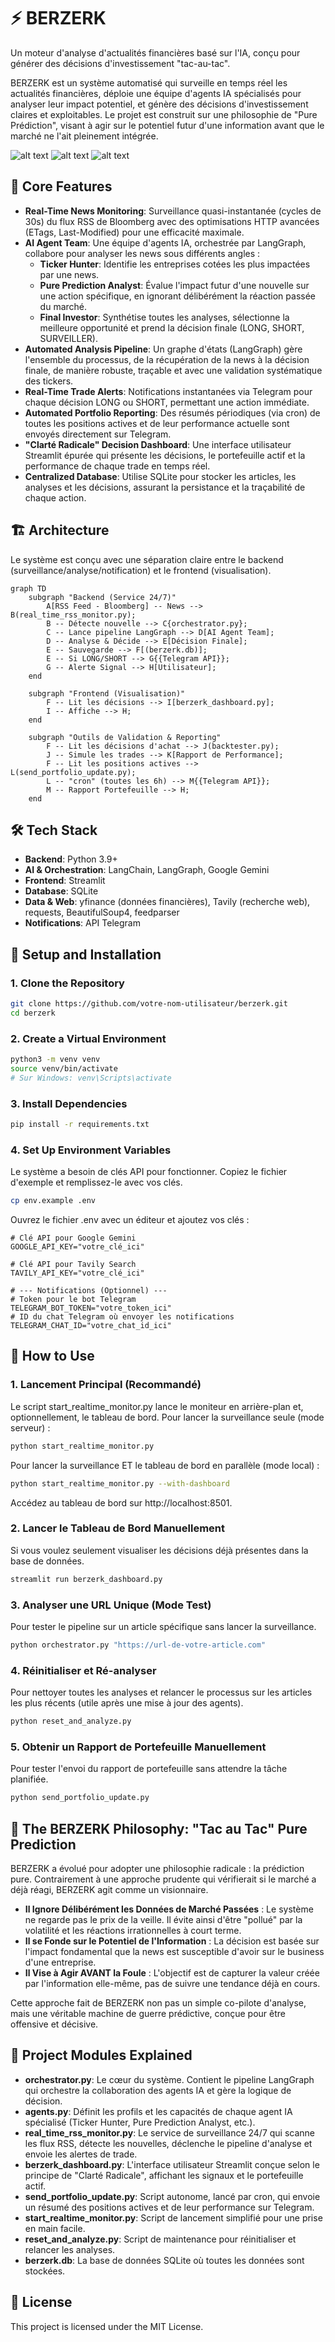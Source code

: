 # ⚡ BERZERK

Un moteur d'analyse d'actualités financières basé sur l'IA, conçu pour générer des décisions d'investissement "tac-au-tac".

BERZERK est un système automatisé qui surveille en temps réel les actualités financières, déploie une équipe d'agents IA spécialisés pour analyser leur impact potentiel, et génère des décisions d'investissement claires et exploitables. Le projet est construit sur une philosophie de "Pure Prédiction", visant à agir sur le potentiel futur d'une information avant que le marché ne l'ait pleinement intégrée.

![alt text](https://img.shields.io/badge/License-MIT-yellow.svg)
![alt text](https://img.shields.io/badge/python-3.9+-blue.svg)
![alt text](https://img.shields.io/badge/Framework-Streamlit-ff69b4.svg)

## 🎯 Core Features

- **Real-Time News Monitoring**: Surveillance quasi-instantanée (cycles de 30s) du flux RSS de Bloomberg avec des optimisations HTTP avancées (ETags, Last-Modified) pour une efficacité maximale.
- **AI Agent Team**: Une équipe d'agents IA, orchestrée par LangGraph, collabore pour analyser les news sous différents angles :
  - **Ticker Hunter**: Identifie les entreprises cotées les plus impactées par une news.
  - **Pure Prediction Analyst**: Évalue l'impact futur d'une nouvelle sur une action spécifique, en ignorant délibérément la réaction passée du marché.
  - **Final Investor**: Synthétise toutes les analyses, sélectionne la meilleure opportunité et prend la décision finale (LONG, SHORT, SURVEILLER).
- **Automated Analysis Pipeline**: Un graphe d'états (LangGraph) gère l'ensemble du processus, de la récupération de la news à la décision finale, de manière robuste, traçable et avec une validation systématique des tickers.
- **Real-Time Trade Alerts**: Notifications instantanées via Telegram pour chaque décision LONG ou SHORT, permettant une action immédiate.
- **Automated Portfolio Reporting**: Des résumés périodiques (via cron) de toutes les positions actives et de leur performance actuelle sont envoyés directement sur Telegram.
- **"Clarté Radicale" Decision Dashboard**: Une interface utilisateur Streamlit épurée qui présente les décisions, le portefeuille actif et la performance de chaque trade en temps réel.
- **Centralized Database**: Utilise SQLite pour stocker les articles, les analyses et les décisions, assurant la persistance et la traçabilité de chaque action.

## 🏗️ Architecture

Le système est conçu avec une séparation claire entre le backend (surveillance/analyse/notification) et le frontend (visualisation).

```mermaid
graph TD
    subgraph "Backend (Service 24/7)"
        A[RSS Feed - Bloomberg] -- News --> B(real_time_rss_monitor.py);
        B -- Détecte nouvelle --> C{orchestrator.py};
        C -- Lance pipeline LangGraph --> D[AI Agent Team];
        D -- Analyse & Décide --> E[Décision Finale];
        E -- Sauvegarde --> F[(berzerk.db)];
        E -- Si LONG/SHORT --> G{{Telegram API}};
        G -- Alerte Signal --> H[Utilisateur];
    end

    subgraph "Frontend (Visualisation)"
        F -- Lit les décisions --> I[berzerk_dashboard.py];
        I -- Affiche --> H;
    end
    
    subgraph "Outils de Validation & Reporting"
        F -- Lit les décisions d'achat --> J(backtester.py);
        J -- Simule les trades --> K[Rapport de Performance];
        F -- Lit les positions actives --> L(send_portfolio_update.py);
        L -- "cron" (toutes les 6h) --> M{{Telegram API}};
        M -- Rapport Portefeuille --> H;
    end
```

## 🛠️ Tech Stack
- **Backend**: Python 3.9+
- **AI & Orchestration**: LangChain, LangGraph, Google Gemini
- **Frontend**: Streamlit
- **Database**: SQLite
- **Data & Web**: yfinance (données financières), Tavily (recherche web), requests, BeautifulSoup4, feedparser
- **Notifications**: API Telegram

## 🚀 Setup and Installation

### 1. Clone the Repository
```bash
git clone https://github.com/votre-nom-utilisateur/berzerk.git
cd berzerk
```

### 2. Create a Virtual Environment
```bash
python3 -m venv venv
source venv/bin/activate
# Sur Windows: venv\Scripts\activate
```

### 3. Install Dependencies
```bash
pip install -r requirements.txt
```

### 4. Set Up Environment Variables
Le système a besoin de clés API pour fonctionner. Copiez le fichier d'exemple et remplissez-le avec vos clés.
```bash
cp env.example .env
```
Ouvrez le fichier .env avec un éditeur et ajoutez vos clés :
```dotenv
# Clé API pour Google Gemini
GOOGLE_API_KEY="votre_clé_ici"

# Clé API pour Tavily Search
TAVILY_API_KEY="votre_clé_ici"

# --- Notifications (Optionnel) ---
# Token pour le bot Telegram
TELEGRAM_BOT_TOKEN="votre_token_ici"
# ID du chat Telegram où envoyer les notifications
TELEGRAM_CHAT_ID="votre_chat_id_ici"
```

## 📖 How to Use

### 1. Lancement Principal (Recommandé)
Le script start_realtime_monitor.py lance le moniteur en arrière-plan et, optionnellement, le tableau de bord.
Pour lancer la surveillance seule (mode serveur) :
```bash
python start_realtime_monitor.py
```
Pour lancer la surveillance ET le tableau de bord en parallèle (mode local) :
```bash
python start_realtime_monitor.py --with-dashboard
```
Accédez au tableau de bord sur http://localhost:8501.

### 2. Lancer le Tableau de Bord Manuellement
Si vous voulez seulement visualiser les décisions déjà présentes dans la base de données.
```bash
streamlit run berzerk_dashboard.py
```

### 3. Analyser une URL Unique (Mode Test)
Pour tester le pipeline sur un article spécifique sans lancer la surveillance.
```bash
python orchestrator.py "https://url-de-votre-article.com"
```

### 4. Réinitialiser et Ré-analyser
Pour nettoyer toutes les analyses et relancer le processus sur les articles les plus récents (utile après une mise à jour des agents).
```bash
python reset_and_analyze.py
```

### 5. Obtenir un Rapport de Portefeuille Manuellement
Pour tester l'envoi du rapport de portefeuille sans attendre la tâche planifiée.
```bash
python send_portfolio_update.py
```

## 🧠 The BERZERK Philosophy: "Tac au Tac" Pure Prediction

BERZERK a évolué pour adopter une philosophie radicale : la prédiction pure. Contrairement à une approche prudente qui vérifierait si le marché a déjà réagi, BERZERK agit comme un visionnaire.

- **Il Ignore Délibérément les Données de Marché Passées** : Le système ne regarde pas le prix de la veille. Il évite ainsi d'être "pollué" par la volatilité et les réactions irrationnelles à court terme.
- **Il se Fonde sur le Potentiel de l'Information** : La décision est basée sur l'impact fondamental que la news est susceptible d'avoir sur le business d'une entreprise.
- **Il Vise à Agir AVANT la Foule** : L'objectif est de capturer la valeur créée par l'information elle-même, pas de suivre une tendance déjà en cours.

Cette approche fait de BERZERK non pas un simple co-pilote d'analyse, mais une véritable machine de guerre prédictive, conçue pour être offensive et décisive.

## 📂 Project Modules Explained

- **orchestrator.py**: Le cœur du système. Contient le pipeline LangGraph qui orchestre la collaboration des agents IA et gère la logique de décision.
- **agents.py**: Définit les profils et les capacités de chaque agent IA spécialisé (Ticker Hunter, Pure Prediction Analyst, etc.).
- **real_time_rss_monitor.py**: Le service de surveillance 24/7 qui scanne les flux RSS, détecte les nouvelles, déclenche le pipeline d'analyse et envoie les alertes de trade.
- **berzerk_dashboard.py**: L'interface utilisateur Streamlit conçue selon le principe de "Clarté Radicale", affichant les signaux et le portefeuille actif.
- **send_portfolio_update.py**: Script autonome, lancé par cron, qui envoie un résumé des positions actives et de leur performance sur Telegram.
- **start_realtime_monitor.py**: Script de lancement simplifié pour une prise en main facile.
- **reset_and_analyze.py**: Script de maintenance pour réinitialiser et relancer les analyses.
- **berzerk.db**: La base de données SQLite où toutes les données sont stockées.

## 📄 License

This project is licensed under the MIT License. 